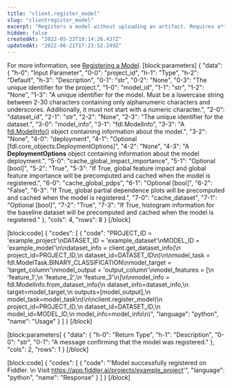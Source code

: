 ```yaml
---
title: "client.register_model"
slug: "clientregister_model"
excerpt: "Registers a model without uploading an artifact. Requires a** fdl.ModelInfo** object containing information about the model."
hidden: false
createdAt: "2022-05-23T19:14:26.437Z"
updatedAt: "2022-06-21T17:23:52.249Z"
---
```

For more information, see [Registering a Model](doc:registering-a-model).
[block:parameters]
{
  "data": {
    "h-0": "Input Parameter",
    "0-0": "project_id",
    "h-1": "Type",
    "h-2": "Default",
    "h-3": "Description",
    "0-1": "str",
    "0-2": "None",
    "0-3": "The unique identifier for the project.",
    "1-0": "model_id",
    "1-1": "str",
    "1-2": "None",
    "1-3": "A unique identifier for the model. Must be a lowercase string between 2-30 characters containing only alphanumeric characters and underscores. Additionally, it must not start with a numeric character.",
    "2-0": "dataset_id",
    "2-1": "str",
    "2-2": "None",
    "2-3": "The unique identifier for the dataset.",
    "3-0": "model_info",
    "3-1": "fdl.ModelInfo",
    "3-3": "A [fdl.ModelInfo()](ref:fdlmodelinfo) object containing information about the model.",
    "3-2": "None",
    "4-0": "deployment",
    "4-1": "Optional [fdl.core_objects.DeploymentOptions]",
    "4-2": "None",
    "4-3": "A **DeploymentOptions** object containing information about the model deployment.",
    "5-0": "cache_global_impact_importance",
    "5-1": "Optional [bool]",
    "5-2": "True",
    "5-3": "If True, global feature impact and global feature importance will be precomputed and cached when the model is registered.",
    "6-0": "cache_global_pdps",
    "6-1": "Optional [bool]",
    "6-2": "False",
    "6-3": "If True, global partial dependence plots will be precomputed and cached when the model is registered.",
    "7-0": "cache_dataset",
    "7-1": "Optional [bool]",
    "7-2": "True",
    "7-3": "If True, histogram information for the baseline dataset will be precomputed and cached when the model is registered."
  },
  "cols": 4,
  "rows": 8
}
[/block]

[block:code]
{
  "codes": [
    {
      "code": "PROJECT_ID = 'example_project'\nDATASET_ID = 'example_dataset'\nMODEL_ID = 'example_model'\n\ndataset_info = client.get_dataset_info(\n    project_id=PROJECT_ID,\n    dataset_id=DATASET_ID\n)\n\nmodel_task = fdl.ModelTask.BINARY_CLASSIFICATION\nmodel_target = 'target_column'\nmodel_output = 'output_column'\nmodel_features = [\n    'feature_1',\n    'feature_2',\n    'feature_3'\n]\n\nmodel_info = fdl.ModelInfo.from_dataset_info(\n    dataset_info=dataset_info,\n    target=model_target,\n    outputs=[model_output],\n    model_task=model_task\n)\n\nclient.register_model(\n    project_id=PROJECT_ID,\n    dataset_id=DATASET_ID,\n    model_id=MODEL_ID,\n    model_info=model_info\n)",
      "language": "python",
      "name": "Usage"
    }
  ]
}
[/block]

[block:parameters]
{
  "data": {
    "h-0": "Return Type",
    "h-1": "Description",
    "0-0": "str",
    "0-1": "A message confirming that the model was registered."
  },
  "cols": 2,
  "rows": 1
}
[/block]

[block:code]
{
  "codes": [
    {
      "code": "'Model successfully registered on Fiddler. \\n Visit https://app.fiddler.ai/projects/example_project'",
      "language": "python",
      "name": "Response"
    }
  ]
}
[/block]